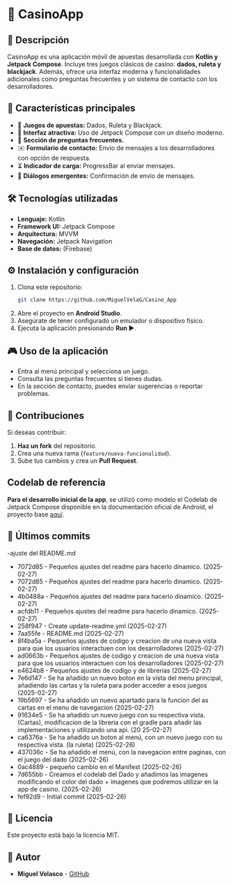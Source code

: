 # 🎰 CasinoApp

## 📌 Descripción
CasinoApp es una aplicación móvil de apuestas desarrollada con **Kotlin y Jetpack Compose**. Incluye tres juegos clásicos de casino: **dados, ruleta y blackjack**. Además, ofrece una interfaz moderna y funcionalidades adicionales como preguntas frecuentes y un sistema de contacto con los desarrolladores.

## 🚀 Características principales
- 🎲 **Juegos de apuestas:** Dados, Ruleta y Blackjack.
- 🎨 **Interfaz atractiva:** Uso de Jetpack Compose con un diseño moderno.
- 📄 **Sección de preguntas frecuentes.**
- ✉️ **Formulario de contacto:** Envío de mensajes a los desarrolladores con opción de respuesta.
- ⏳ **Indicador de carga:** ProgressBar al enviar mensajes.
- 📜 **Diálogos emergentes:** Confirmación de envío de mensajes.

## 🛠 Tecnologías utilizadas
- **Lenguaje:** Kotlin
- **Framework UI:** Jetpack Compose
- **Arquitectura:** MVVM
- **Navegación:** Jetpack Navigation
- **Base de datos:** (Firebase)

## ⚙️ Instalación y configuración
1. Clona este repositorio:
   ```sh
   git clone https://github.com/MiguelVelaG/Casino_App
   ```
2. Abre el proyecto en **Android Studio**.
3. Asegúrate de tener configurado un emulador o dispositivo físico.
4. Ejecuta la aplicación presionando **Run ▶️**.

## 🎮 Uso de la aplicación
- Entra al menú principal y selecciona un juego.
- Consulta las preguntas frecuentes si tienes dudas.
- En la sección de contacto, puedes enviar sugerencias o reportar problemas.

## 🤝 Contribuciones
Si deseas contribuir:
1. **Haz un fork** del repositorio.
2. Crea una nueva rama (`feature/nueva-funcionalidad`).
3. Sube tus cambios y crea un **Pull Request**.


## Codelab de referencia
**Para el desarrollo inicial de la app**, se utilizó como modelo el Codelab de Jetpack Compose disponible en la documentación oficial de Android, el proyecto base [aquí](https://developer.android.com/codelabs/basic-android-kotlin-compose-build-a-dice-roller-app?hl=es-419#0).


## 📜 Últimos commits
-ajuste del README.md
- 7072d85 - Pequeños ajustes del readme para hacerlo dinamico. (2025-02-27)
- 7072d85 - Pequeños ajustes del readme para hacerlo dinamico. (2025-02-27)
- 4b0488a - Pequeños ajustes del readme para hacerlo dinamico. (2025-02-27)
- acfdb11 - Pequeños ajustes del readme para hacerlo dinamico. (2025-02-27)
- 258f947 - Create update-readme.yml (2025-02-27)
- 7aa55fe - README.md (2025-02-27)
- 8f4ba5a - Pequeños ajustes de codigo y creacion de una nueva vista para que los usuarios interactuen con los desarrolladores (2025-02-27)
- ad0663b - Pequeños ajustes de codigo y creacion de una nueva vista para que los usuarios interactuen con los desarrolladores (2025-02-27)
- e4624b8 - Pequeños ajustes de codigo y de librerias (2025-02-27)
- 7e6d147 - Se ha añadido un nuevo boton en la vista del menu principal, añadiendo las cartas y la ruleta para poder acceder a esos juegos (2025-02-27)
- 19b5697 - Se ha añadido un nuevo apartado para la funcion del as cartas en el menu de navegacion (2025-02-27)
- 91634e5 - Se ha añadido un nuevo juego con su respectiva vista. (Cartas), modificacion de la libreria con el gradle para añadir las implementaciones y utilizando una api. (20
  25-02-27)
- ca6376a - Se ha añadido un boton al menú, con un nuevo juego con su respectiva vista. (la ruleta) (2025-02-26)
- 437036c - Se ha añadido el menú, con la navegacion entre paginas, con el juego del dado (2025-02-26)
- 0ac4889 - pequeño cambio en el Manifest (2025-02-26)
- 7d655bb - Creamos el codelab del Dado y añadimos las imagenes modificando el color del dado + imagenes que podremos utilizar en la app de casino. (2025-02-26)
- fef92d9 - Initial commit (2025-02-26)


## 📄 Licencia
Este proyecto está bajo la licencia MIT.

## 👤 Autor
- **Miguel Velasco** - [GitHub](https://github.com/MiguelVelaG)

